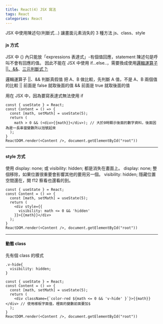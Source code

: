 ```yaml
---
title: React(4) JSX 寫法
tags: React
categories: React
---
```

JSX 中使用陳述句(判斷式...)
讓畫面元素消失的 3 種方法 js、class、style

#### js 方式
JSX 中 {} 內只能放「expressions 表達式」-有個值回應，statement 陳述句是呼叫不會有回應的值。
因此不能在 JSX 中使用 if...else..，需要換成使用[邏輯運算子 ||、&&](https://developer.mozilla.org/zh-TW/docs/Web/JavaScript/Obsolete_Pages/Obsolete_Pages/Obsolete_Pages/%E9%81%8B%E7%AE%97%E5%AD%90/%E9%82%8F%E8%BC%AF%E9%81%8B%E7%AE%97%E5%AD%90)、[三元判斷式 ?:](https://developer.mozilla.org/zh-TW/docs/Web/JavaScript/Reference/Operators/Conditional_Operator)

邏輯運算子 ||、&& 判斷真假值
把 A、B 做比較，先判斷 A 值，不是 A、B 兩個值的比較
|| 前面是 false 就取後面的值
&& 前面是 true 就取後面的值

用在 JSX 中，因為要寫表達式無法使用 if
```
const { useState } = React;
const Content = () => {
  const [math, setMath] = useState(5);
  return (
    math > 0 && (<div>{{math}}</div>); // 大於0時顯示後面的數字資料，後面因為是一長串當變數所以括號起來
  );
}
ReactDOM.render(<Content />, document.getElementById("root"))
```
----------------------------------------------------------
#### style 方式
使用 display: none; 或 visibility: hidden; 都是消失在畫面上。
display: none; 整個移除，如果位置很重要會影響其他的要用另一個。
visibility: hidden; 隱藏位置空間還在，開 f12 察看也還看的到。
```
const { useState } = React;
const Content = () => {
  const [math, setMath] = useState(5);
  return (
    <div style={{
      visibility: math <= 0 && 'hidden'
    }}>{{math}}</div>
  );
}
ReactDOM.render(<Content />, document.getElementById("root"))
```

-----------------------------------------------------------------------------------
#### 動態 class
先有個 class 的樣式
```
.v-hide{
  visibility: hidden;
}
```


```  
const { useState } = React;
const Content = () => {
  const [math, setMath] = useState(5);
  return (
    <div className={`color-red ${math <= 0 && 'v-hide' }`}>{{math}}</div> // 使用樣板字面值，裡面的變數前面要加$
  );
}
ReactDOM.render(<Content />, document.getElementById("root"))
```